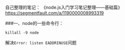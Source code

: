 自己整理的笔记：
《node.js入门学习笔记整理——基础篇》
https://segmentfault.com/a/1190000008993319

###一、node的一些命令行：
```
killall -9 node
```
解决`Error: listen EADDRINUSE`问题